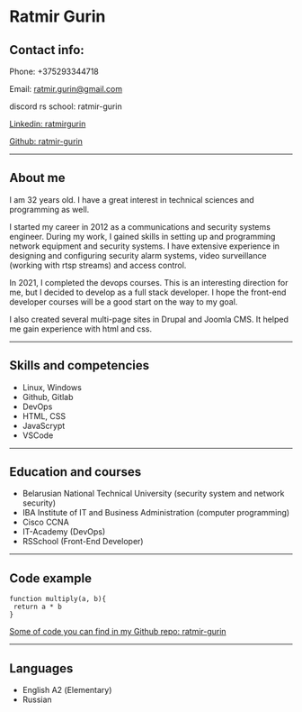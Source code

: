 # __Ratmir Gurin__

## Contact info:

Phone: +375293344718

Email: ratmir.gurin@gmail.com

discord rs school: ratmir-gurin

[Linkedin: ratmirgurin](https://www.linkedin.com/in/ratmirgurin/)

[Github: ratmir-gurin](https://github.com/ratmir-gurin)

---
## About me
I am 32 years old. I have a great interest in technical sciences and programming as well.

I started my career in 2012 as a communications and security systems engineer. During my work, I gained skills in setting up and programming network equipment and security systems. I have extensive experience in designing and configuring security alarm systems, video surveillance (working with rtsp streams) and access control.

In 2021, I completed the devops courses. This is an interesting direction for me, but I decided to develop as a full stack developer. I hope the front-end developer courses will be a good start on the way to my goal.

I also created several multi-page sites in Drupal and Joomla CMS. It helped me gain experience with html and css.

---
## Skills and competencies

* Linux, Windows
* Github, Gitlab
* DevOps
* HTML, CSS
* JavaScrypt
* VSCode


---
## Education and courses
* Belarusian National Technical University (security system and network security)
* IBA Institute of IT and Business Administration (computer programming)
* Cisco CCNA
* IT-Academy (DevOps)
* RSSchool (Front-End Developer)
---
## Code example

```
function multiply(a, b){
 return a * b
}
```
[Some of code you can find in my Github repo: ratmir-gurin](https://github.com/ratmir-gurin/sa.it-academy.by/tree/md-sa2-18-21/Ratmir_Gurin)


---
## Languages
* English А2 (Elementary)
* Russian





